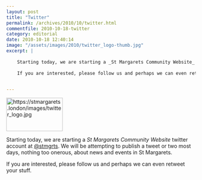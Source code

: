 ```yaml
---
layout: post
title: "Twitter"
permalink: /archives/2010/10/twitter.html
commentfile: 2010-10-18-twitter
category: editorial
date: 2010-10-18 12:40:14
image: "/assets/images/2010/twitter_logo-thumb.jpg"
excerpt: |
    
    Starting today, we are starting a _St Margarets Community Website_ twitter account at <a href="http://twitter.com/#!/stmgrts">@stmgrts</a>  We will be attempting to publish a tweet or two most days, nothing too onerous, about news and events in St Margarets.
    
    If you are interested, please follow us and perhaps we can even retweet your stuff.
    

---
```


<img alt="https://stmargarets.london/images/twitter_logo.jpg" src="/assets/images/2010/twitter_logo-thumb.jpg" width="150" height="89" class="right" />

Starting today, we are starting a *St Margarets Community Website* twitter account at [@stmgrts](http://twitter.com/#!/stmgrts). We will be attempting to publish a tweet or two most days, nothing too onerous, about news and events in St Margarets.

If you are interested, please follow us and perhaps we can even retweet your stuff.
